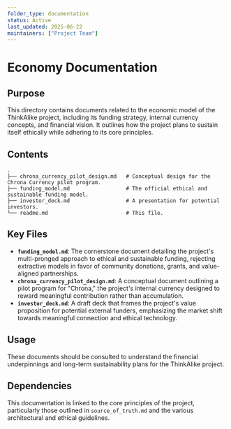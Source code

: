 ```yaml
---
folder_type: documentation
status: Active
last_updated: 2025-06-22
maintainers: ["Project Team"]
---
```


# Economy Documentation

## Purpose

This directory contains documents related to the economic model of the ThinkAlike project, including its funding strategy, internal currency concepts, and financial vision. It outlines how the project plans to sustain itself ethically while adhering to its core principles.

## Contents

```
.
├── chrona_currency_pilot_design.md   # Conceptual design for the Chrona Currency pilot program.
├── funding_model.md                  # The official ethical and sustainable funding model.
├── investor_deck.md                  # A presentation for potential investors.
└── readme.md                         # This file.
```

## Key Files

- **`funding_model.md`**: The cornerstone document detailing the project's multi-pronged approach to ethical and sustainable funding, rejecting extractive models in favor of community donations, grants, and value-aligned partnerships.
- **`chrona_currency_pilot_design.md`**: A conceptual document outlining a pilot program for "Chrona," the project's internal currency designed to reward meaningful contribution rather than accumulation.
- **`investor_deck.md`**: A draft deck that frames the project's value proposition for potential external funders, emphasizing the market shift towards meaningful connection and ethical technology.

## Usage

These documents should be consulted to understand the financial underpinnings and long-term sustainability plans for the ThinkAlike project.

## Dependencies

This documentation is linked to the core principles of the project, particularly those outlined in `source_of_truth.md` and the various architectural and ethical guidelines.
